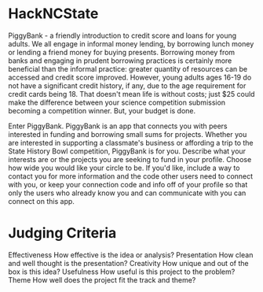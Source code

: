 # HackNCState

PiggyBank - a friendly introduction to credit score and loans for young adults. We all engage in informal money lending, by borrowing lunch money or lending a friend money for buying presents. Borrowing money from banks and engaging in prudent borrowing practices is certainly more beneficial than the informal practice: greater quantity of resources can be accessed and credit score improved. However, young adults ages 16-19 do not have a significant credit history, if any, due to the age requirement for credit cards being 18. That doesn't mean life is without costs; just $25 could make the difference between your science competition submission becoming a competition winner. But, your budget is done. 

Enter PiggyBank. PiggyBank is an app that connects you with peers interested in funding and borrowing small sums for projects. Whether you are interested in supporting a classmate's business or affording a trip to the State History Bowl competition, PiggyBank is for you. Describe what your interests are or the projects you are seeking to fund in your profile. Choose how wide you would like your circle to be. If you'd like, include a way to contact you for more information and the code other users need to connect with you, or keep your connection code and info off of your profile so that only the users who already know you and can communicate with you can connect on this app. 

# Judging Criteria
Effectiveness
How effective is the idea or analysis?
Presentation
How clean and well thought is the presentation?
Creativity
How unique and out of the box is this idea?
Usefulness
How useful is this project to the problem?
Theme
How well does the project fit the track and theme?
